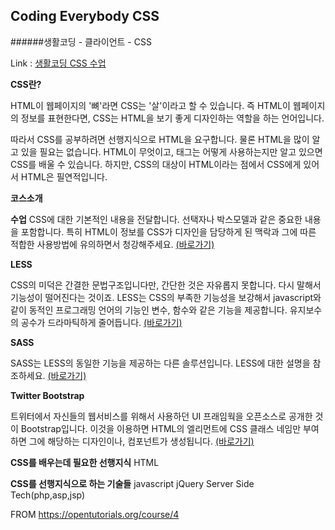 ## Coding Everybody CSS
######생활코딩 - 클라이언트 - CSS

Link : [생활코딩 CSS 수업](https://opentutorials.org/course/4)


**CSS란?**

HTML이 웹페이지의 '뼈'라면 CSS는 '살'이라고 할 수 있습니다. 즉 HTML이 웹페이지의 정보를 표현한다면, CSS는 HTML을 보기 좋게 디자인하는 역할을 하는 언어입니다.

따라서 CSS를 공부하려면 선행지식으로 HTML을 요구합니다. 물론 HTML을 많이 알고 있을 필요는 없습니다. HTML이 무엇이고, 태그는 어떻게 사용하는지만 알고 있으면 CSS를 배울 수 있습니다. 하지만, CSS의 대상이 HTML이라는 점에서 CSS에게 있어서 HTML은 필연적입니다.

**코스소개**

**수업**
CSS에 대한 기본적인 내용을 전달합니다. 선택자나 박스모델과 같은 중요한 내용을 포함합니다. 특히 HTML이 정보를 CSS가 디자인을 담당하게 된 맥락과 그에 따른 적합한 사용방법에 유의하면서 청강해주세요. [(바로가기)](https://opentutorials.org/course/45)

**LESS**

CSS의 미덕은 간결한 문법구조입니다만, 간단한 것은 자유롭지 못합니다. 다시 말해서 기능성이 떨어진다는 것이죠. LESS는 CSS의 부족한 기능성을 보강해서 javascript와 같이 동적인 프로그래밍 언어의 기능인 변수, 함수와 같은 기능을 제공합니다. 유지보수의 공수가 드라마틱하게 줄어듭니다. [(바로가기)](https://opentutorials.org/course/277/1748)

**SASS**

SASS는 LESS의 동일한 기능을 제공하는 다른 솔루션입니다. LESS에 대한 설명을 참조하세요. [(바로가기)](https://opentutorials.org/course/470/2488)

**Twitter Bootstrap**

트위터에서 자신들의 웹서비스를 위해서 사용하던 UI 프래임웍을 오픈소스로 공개한 것이 Bootstrap입니다. 이것을 이용하면 HTML의 엘리먼트에 CSS 클래스 네임만 부여하면 그에 해당하는 디자인이나, 컴포넌트가 생성됩니다. [(바로가기)](https://opentutorials.org/course/477)

**CSS를 배우는데 필요한 선행지식**
HTML

**CSS를 선행지식으로 하는 기술들**
javascript
jQuery
Server Side Tech(php,asp,jsp)

FROM https://opentutorials.org/course/4